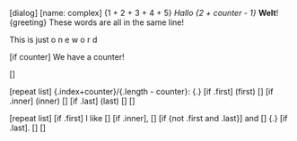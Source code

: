 [dialog]
[name: complex]
{1 + 2 + 3 + 4 + 5}
*Hallo {2 + counter - 1}* **Welt**!
{greeting}
These
	words
	are
	all
	in
	the
	same
	line!

This
	is
	just
	o
		n
		e
	w
		o
		r
		d

[if counter]
	We have a counter!

[]

[repeat list]
	{.index+counter}/{.length - counter}: {.}
	[if .first] (first) []
	[if .inner] (inner) []
	[if .last] (last) []
[]

[repeat list]
		[if .first] I like []
		[if .inner], []
		[if {not .first and .last}] and []
		{.}
		[if .last]. []
		[] 
